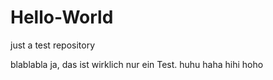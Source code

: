 # Hello-World
just a test repository

blablabla
ja, das ist wirklich nur ein Test. 
huhu haha hihi hoho
